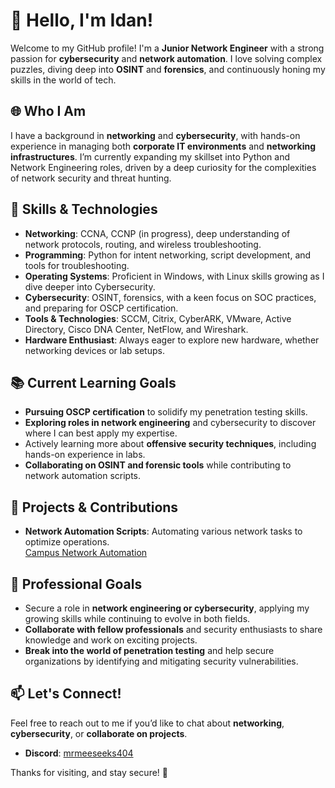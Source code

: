 # 👋 Hello, I'm Idan!

Welcome to my GitHub profile! I'm a **Junior Network Engineer** with a strong passion for **cybersecurity** and **network automation**. I love solving complex puzzles, diving deep into **OSINT** and **forensics**, and continuously honing my skills in the world of tech.

## 🌐 Who I Am

I have a background in **networking** and **cybersecurity**, with hands-on experience in managing both **corporate IT environments** and **networking infrastructures**. I’m currently expanding my skillset into Python and Network Engineering roles, driven by a deep curiosity for the complexities of network security and threat hunting.

## 🔧 Skills & Technologies

- **Networking**: CCNA, CCNP (in progress), deep understanding of network protocols, routing, and wireless troubleshooting.
- **Programming**: Python for intent networking, script development, and tools for troubleshooting.
- **Operating Systems**: Proficient in Windows, with Linux skills growing as I dive deeper into Cybersecurity.
- **Cybersecurity**: OSINT, forensics, with a keen focus on SOC practices, and preparing for OSCP certification.
- **Tools & Technologies**: SCCM, Citrix, CyberARK, VMware, Active Directory, Cisco DNA Center, NetFlow, and Wireshark.
- **Hardware Enthusiast**: Always eager to explore new hardware, whether networking devices or lab setups.

## 📚 Current Learning Goals

- **Pursuing OSCP certification** to solidify my penetration testing skills.
- **Exploring roles in network engineering** and cybersecurity to discover where I can best apply my expertise.
- Actively learning more about **offensive security techniques**, including hands-on experience in labs.
- **Collaborating on OSINT and forensic tools** while contributing to network automation scripts.

## 🌱 Projects & Contributions

- **Network Automation Scripts**: Automating various network tasks to optimize operations.  
  [Campus Network Automation](https://github.com/MrMeeseeks404/Campus-Network)

## 💼 Professional Goals

- Secure a role in **network engineering or cybersecurity**, applying my growing skills while continuing to evolve in both fields.
- **Collaborate with fellow professionals** and security enthusiasts to share knowledge and work on exciting projects.
- **Break into the world of penetration testing** and help secure organizations by identifying and mitigating security vulnerabilities.

## 📫 Let's Connect!

Feel free to reach out to me if you’d like to chat about **networking**, **cybersecurity**, or **collaborate on projects**.

- **Discord**: [mrmeeseeks404](https://discord.com/users/userid/mrmeeseeks404)
  
Thanks for visiting, and stay secure! 🚀
